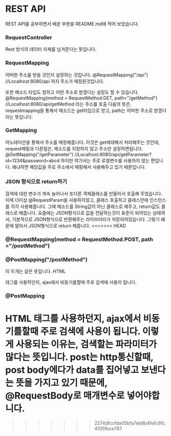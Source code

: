 # REST API
REST API를 공부하면서 배운 부분을 README.md에 적어 보았습니다.


### RequestController
Rest 방식의 데이터 자체를 넘겨준다는 뜻입니다.



### RequestMapping
어떠한 주소를 받을 것인지 설정하는 것입니다.
@RequestMapping("/api") //Localhost:8080/api 까지 주소가 매칭된것입니다.

또한 메소드 타입도 정하고 어떤 주소로 받겠다는 설정도 할 수 있습니다.
@RequestMapping(method = RequestMethod.GET, path="/getMethod") //Localhost:8080/api/getMethod 라는 주소를 호출
다음의 뜻은, requestmapping을 통해서 메소드는 get타입으로 받고, path는 어떠한 주소로 받겠다라는 뜻입니다.



### GetMapping
어노테이션을 통해서 주소를 매칭해줍니다.
이것은 get에대해서 처리해주는 것인데, request매핑과 다른점은, 메소드를 지정하지 않고 주소만 설정하면됩니다.
@GetMapping("/getParameter") //Localhost:8080/api/getParameter?id=1234&password=abcd
하지만 여기서는 주로 로컬변수를 사용하지 않는 편입니다. 왜냐하면 해당값을 주로 주소에서 매핑해서 사용해주고 있기 때문입니다.



### JSON 형식으로 return하기
검색에 대한 변수가 계속 늘어나서 또다른 객체클래스를 만들어서 호출해 주었습니다.
이제 더이상 @RequestParam을 사용하지않고, 클래스 호출하고 클래스안에 인스턴스를 각각 사용해줍니다.
그때 메소드를 String값이 아닌 클래스로 해주고, return값도 클래스로 해줍니다.
요즘에는 JSON형식으로 값을 전달하는것이 표준이 되어있는 상태여서, 기본적으로 JSON형식으로 반환해주는 라이브러리가 저장되어있습니다. 그렇기 떄문에 알아서 JSON형식으로 return 해줍니다.
<<<<<<< HEAD


### @RequestMapping(method = RequestMethod.POST, path ="/postMethod")
### @PostMapping("/postMethod")
이 두개는 같은 뜻입니다.
HTML <Form>태그를 사용하던지, ajax에서 비동기를할때 주로 검색에 사용이 됩니다.



### @PostMapping
HTML <Form>태그를 사용하던지, ajax에서 비동기를할때 주로 검색에 사용이 됩니다.
이렇게 사용되는 이유는, 검색할는 파라미터가 많다는 뜻입니다.
post는 http통신할때, post body에다가 data를 집어넣고 보낸다는 뜻을 가지고 있기 때문에, @RequestBody로 매개변수로 넣어야합니다.
=======
>>>>>>> 2374dfccfda05bfa7eb8b4fefc91c4105fbce787
